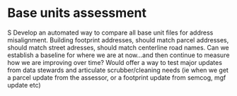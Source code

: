 # Base units assessment
S
Develop an automated way to compare all base unit files for address misalignment. Building footprint addresses, should match parcel addresses, should match street adresses, should match centerline road names. Can we establish a baseline for where we are at now...and then continue to measure how we are improving over time? Would offer a way to test major updates from data stewards and articulate scrubber/cleaning needs (ie when we get a parcel update from the assessor, or a footprint update from semcog, mgf update etc)
